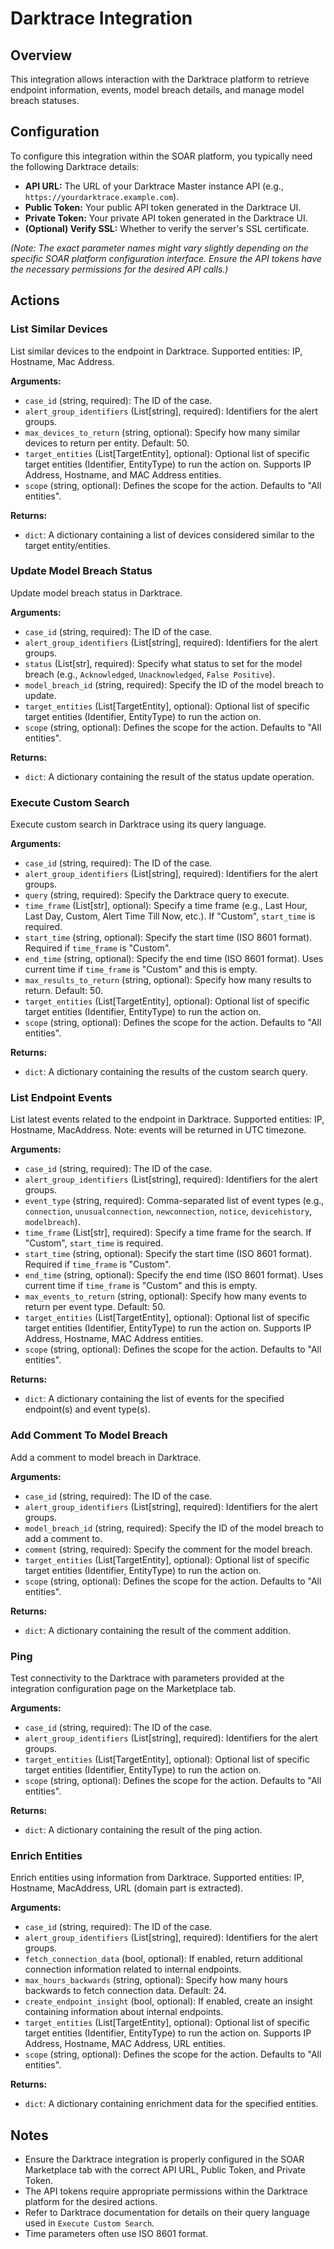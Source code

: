 # Darktrace Integration

## Overview

This integration allows interaction with the Darktrace platform to retrieve endpoint information, events, model breach details, and manage model breach statuses.

## Configuration

To configure this integration within the SOAR platform, you typically need the following Darktrace details:

*   **API URL:** The URL of your Darktrace Master instance API (e.g., `https://yourdarktrace.example.com`).
*   **Public Token:** Your public API token generated in the Darktrace UI.
*   **Private Token:** Your private API token generated in the Darktrace UI.
*   **(Optional) Verify SSL:** Whether to verify the server's SSL certificate.

*(Note: The exact parameter names might vary slightly depending on the specific SOAR platform configuration interface. Ensure the API tokens have the necessary permissions for the desired API calls.)*

## Actions

### List Similar Devices

List similar devices to the endpoint in Darktrace. Supported entities: IP, Hostname, Mac Address.

**Arguments:**

*   `case_id` (string, required): The ID of the case.
*   `alert_group_identifiers` (List[string], required): Identifiers for the alert groups.
*   `max_devices_to_return` (string, optional): Specify how many similar devices to return per entity. Default: 50.
*   `target_entities` (List[TargetEntity], optional): Optional list of specific target entities (Identifier, EntityType) to run the action on. Supports IP Address, Hostname, and MAC Address entities.
*   `scope` (string, optional): Defines the scope for the action. Defaults to "All entities".

**Returns:**

*   `dict`: A dictionary containing a list of devices considered similar to the target entity/entities.

### Update Model Breach Status

Update model breach status in Darktrace.

**Arguments:**

*   `case_id` (string, required): The ID of the case.
*   `alert_group_identifiers` (List[string], required): Identifiers for the alert groups.
*   `status` (List[str], required): Specify what status to set for the model breach (e.g., `Acknowledged`, `Unacknowledged`, `False Positive`).
*   `model_breach_id` (string, required): Specify the ID of the model breach to update.
*   `target_entities` (List[TargetEntity], optional): Optional list of specific target entities (Identifier, EntityType) to run the action on.
*   `scope` (string, optional): Defines the scope for the action. Defaults to "All entities".

**Returns:**

*   `dict`: A dictionary containing the result of the status update operation.

### Execute Custom Search

Execute custom search in Darktrace using its query language.

**Arguments:**

*   `case_id` (string, required): The ID of the case.
*   `alert_group_identifiers` (List[string], required): Identifiers for the alert groups.
*   `query` (string, required): Specify the Darktrace query to execute.
*   `time_frame` (List[str], optional): Specify a time frame (e.g., Last Hour, Last Day, Custom, Alert Time Till Now, etc.). If "Custom", `start_time` is required.
*   `start_time` (string, optional): Specify the start time (ISO 8601 format). Required if `time_frame` is "Custom".
*   `end_time` (string, optional): Specify the end time (ISO 8601 format). Uses current time if `time_frame` is "Custom" and this is empty.
*   `max_results_to_return` (string, optional): Specify how many results to return. Default: 50.
*   `target_entities` (List[TargetEntity], optional): Optional list of specific target entities (Identifier, EntityType) to run the action on.
*   `scope` (string, optional): Defines the scope for the action. Defaults to "All entities".

**Returns:**

*   `dict`: A dictionary containing the results of the custom search query.

### List Endpoint Events

List latest events related to the endpoint in Darktrace. Supported entities: IP, Hostname, MacAddress. Note: events will be returned in UTC timezone.

**Arguments:**

*   `case_id` (string, required): The ID of the case.
*   `alert_group_identifiers` (List[string], required): Identifiers for the alert groups.
*   `event_type` (string, required): Comma-separated list of event types (e.g., `connection`, `unusualconnection`, `newconnection`, `notice`, `devicehistory`, `modelbreach`).
*   `time_frame` (List[str], required): Specify a time frame for the search. If "Custom", `start_time` is required.
*   `start_time` (string, optional): Specify the start time (ISO 8601 format). Required if `time_frame` is "Custom".
*   `end_time` (string, optional): Specify the end time (ISO 8601 format). Uses current time if `time_frame` is "Custom" and this is empty.
*   `max_events_to_return` (string, optional): Specify how many events to return per event type. Default: 50.
*   `target_entities` (List[TargetEntity], optional): Optional list of specific target entities (Identifier, EntityType) to run the action on. Supports IP Address, Hostname, MAC Address entities.
*   `scope` (string, optional): Defines the scope for the action. Defaults to "All entities".

**Returns:**

*   `dict`: A dictionary containing the list of events for the specified endpoint(s) and event type(s).

### Add Comment To Model Breach

Add a comment to model breach in Darktrace.

**Arguments:**

*   `case_id` (string, required): The ID of the case.
*   `alert_group_identifiers` (List[string], required): Identifiers for the alert groups.
*   `model_breach_id` (string, required): Specify the ID of the model breach to add a comment to.
*   `comment` (string, required): Specify the comment for the model breach.
*   `target_entities` (List[TargetEntity], optional): Optional list of specific target entities (Identifier, EntityType) to run the action on.
*   `scope` (string, optional): Defines the scope for the action. Defaults to "All entities".

**Returns:**

*   `dict`: A dictionary containing the result of the comment addition.

### Ping

Test connectivity to the Darktrace with parameters provided at the integration configuration page on the Marketplace tab.

**Arguments:**

*   `case_id` (string, required): The ID of the case.
*   `alert_group_identifiers` (List[string], required): Identifiers for the alert groups.
*   `target_entities` (List[TargetEntity], optional): Optional list of specific target entities (Identifier, EntityType) to run the action on.
*   `scope` (string, optional): Defines the scope for the action. Defaults to "All entities".

**Returns:**

*   `dict`: A dictionary containing the result of the ping action.

### Enrich Entities

Enrich entities using information from Darktrace. Supported entities: IP, Hostname, MacAddress, URL (domain part is extracted).

**Arguments:**

*   `case_id` (string, required): The ID of the case.
*   `alert_group_identifiers` (List[string], required): Identifiers for the alert groups.
*   `fetch_connection_data` (bool, optional): If enabled, return additional connection information related to internal endpoints.
*   `max_hours_backwards` (string, optional): Specify how many hours backwards to fetch connection data. Default: 24.
*   `create_endpoint_insight` (bool, optional): If enabled, create an insight containing information about internal endpoints.
*   `target_entities` (List[TargetEntity], optional): Optional list of specific target entities (Identifier, EntityType) to run the action on. Supports IP Address, Hostname, MAC Address, URL entities.
*   `scope` (string, optional): Defines the scope for the action. Defaults to "All entities".

**Returns:**

*   `dict`: A dictionary containing enrichment data for the specified entities.

## Notes

*   Ensure the Darktrace integration is properly configured in the SOAR Marketplace tab with the correct API URL, Public Token, and Private Token.
*   The API tokens require appropriate permissions within the Darktrace platform for the desired actions.
*   Refer to Darktrace documentation for details on their query language used in `Execute Custom Search`.
*   Time parameters often use ISO 8601 format.
